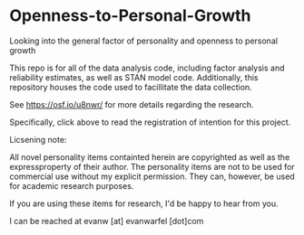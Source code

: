Openness-to-Personal-Growth
===========================

Looking into the general factor of personality and openness to personal growth


This repo is for all of the data analysis code, including factor analysis and reliability estimates, as well as STAN model code. Additionally, this repository houses the code used to facillitate the data collection.

See https://osf.io/u8nwr/ for more details regarding the research.

Specifically, click above to read the registration of intention for this project. 

Licsening note: 

All novel personality items containted herein are copyrighted as well as the expressproperty of their author. The personality items are not to be used for commercial use without my explicit permission. They can, however, be used for academic research purposes. 


If you are using these items for research, I'd be happy to hear from you.

I can be reached at evanw [at] evanwarfel [dot]com
